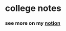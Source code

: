 # college notes
### see more on my [notion](https://crystal-eyelash-252.notion.site/796b56e79f2f48d79354e8ae3de40d59)
